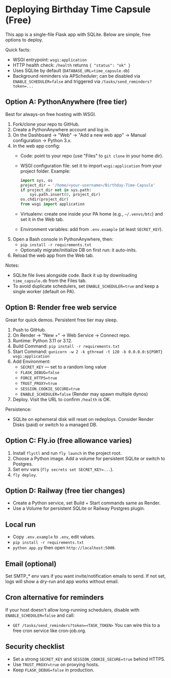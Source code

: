 # Deploying Birthday Time Capsule (Free)

This app is a single-file Flask app with SQLite. Below are simple, free options to deploy.

Quick facts:
- WSGI entrypoint: `wsgi:application`
- HTTP health check: `/health` returns `{ "status": "ok" }`
- Uses SQLite by default (`DATABASE_URL=time_capsule.db`)
- Background reminders via APScheduler; can be disabled via `ENABLE_SCHEDULER=false` and triggered via `/tasks/send_reminders?token=...`

## Option A: PythonAnywhere (free tier)
Best for always-on free hosting with WSGI.

1) Fork/clone your repo to GitHub.
2) Create a PythonAnywhere account and log in.
3) On the Dashboard → "Web" → "Add a new web app" → Manual configuration → Python 3.x.
4) In the web app config:
   - Code: point to your repo (use "Files" to `git clone` in your home dir).
   - WSGI configuration file: set it to import `wsgi:application` from your project folder. Example:
     
     ```python
     import sys, os
     project_dir = '/home/<your-username>/Birthday-Time-Capsule'
     if project_dir not in sys.path:
         sys.path.insert(0, project_dir)
     os.chdir(project_dir)
     from wsgi import application
     ```
   - Virtualenv: create one inside your PA home (e.g., `~/.venvs/btc`) and set it in the Web tab.
   - Environment variables: add from `.env.example` (at least `SECRET_KEY`).
5) Open a Bash console in PythonAnywhere, then:
   - `pip install -r requirements.txt`
   - Optionally migrate/initialize DB on first run: it auto-inits.
6) Reload the web app from the Web tab.

Notes:
- SQLite file lives alongside code. Back it up by downloading `time_capsule.db` from the Files tab.
- To avoid duplicate schedulers, set `ENABLE_SCHEDULER=true` and keep a single worker (default on PA).

## Option B: Render free web service
Great for quick demos. Persistent free tier may sleep.

1) Push to GitHub.
2) On Render → "New +" → Web Service → Connect repo.
3) Runtime: Python 3.11 or 3.12.
4) Build Command: `pip install -r requirements.txt`
5) Start Command: `gunicorn -w 2 -k gthread -t 120 -b 0.0.0.0:${PORT} wsgi:application`
6) Add Environment:
   - `SECRET_KEY` — set to a random long value
   - `FLASK_DEBUG=false`
   - `FORCE_HTTPS=true`
   - `TRUST_PROXY=true`
   - `SESSION_COOKIE_SECURE=true`
   - `ENABLE_SCHEDULER=false` (Render may spawn multiple dynos)
7) Deploy. Visit the URL to confirm `/health` is OK.

Persistence:
- SQLite on ephemeral disk will reset on redeploys. Consider Render Disks (paid) or switch to a managed DB.

## Option C: Fly.io (free allowance varies)
1) Install `flyctl` and run `fly launch` in the project root.
2) Choose a Python image. Add a volume for persistent SQLite or switch to Postgres.
3) Set env vars (`fly secrets set SECRET_KEY=...`).
4) `fly deploy`.

## Option D: Railway (free tier changes)
- Create a Python service, set Build + Start commands same as Render.
- Use a Volume for persistent SQLite or Railway Postgres plugin.

## Local run
- Copy `.env.example` to `.env`, edit values.
- `pip install -r requirements.txt`
- `python app.py` then open `http://localhost:5000`.

## Email (optional)
Set SMTP_* env vars if you want invite/notification emails to send. If not set, logs will show a dry-run and app works without email.

## Cron alternative for reminders
If your host doesn't allow long-running schedulers, disable with `ENABLE_SCHEDULER=false` and call:
- `GET /tasks/send_reminders?token=<TASK_TOKEN>`
You can wire this to a free cron service like cron-job.org.

## Security checklist
- Set a strong `SECRET_KEY` and `SESSION_COOKIE_SECURE=true` behind HTTPS.
- Use `TRUST_PROXY=true` on proxying hosts.
- Keep `FLASK_DEBUG=false` in production.

